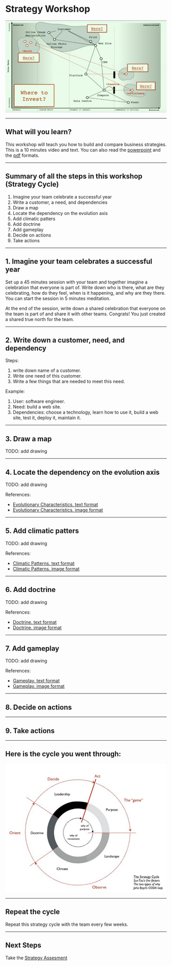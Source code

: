 <!--
size: 4:3
theme: default
-->

# Strategy Workshop
![wardley](wardley.png)

---
<!-- paginate: true -->

## What will you learn?

This workshop will teach you how to build and compare business strategies. This is a 10 minutes video and text. You can also read the [powerpoint](powerpoint/index.html) and the [pdf](powerpoint/strategy-workshop.pdf) formats.

---

## Summary of all the steps in this workshop (Strategy Cycle)
1. Imagine your team celebrate a successful year
1. Write a customer, a need, and dependencies
1. Draw a map
1. Locate the dependency on the evolution axis
1. Add climatic patters
1. Add doctrine
1. Add gameplay
1. Decide on actions
1. Take actions

---

## 1. Imagine your team celebrates a successful year

Set up a 45 minutes session with your team and together imagine a celebration that everyone is part of. Write down who is there, what are they celebrating, how do they feel, when is it happening, and why are they there. You can start the session in 5 minutes meditation.

At the end of the session, write down a shared celebration that everyone on the team is part of and share it with other teams. Congrats! You just created a shared true north for the team.

---

## 2. Write down a customer, need, and dependency

Steps:
1. write down name of a customer.
1. Write one need of this customer.
1. Write a few things that are needed to meet this need.

Example:
1. User: software engineer.
1. Need: build a web site.
1. Dependencies: choose a technology, learn how to use it, build a web site, test it, deploy it, maintain it.

---

## 3. Draw a map

TODO: add drawing

---

## 4. Locate the dependency on the evolution axis

TODO: add drawing

References:
* [Evolutionary Characteristics. text format](evolution.html)
* [Evolutionary Characteristics. image format](evolution.jpeg)

---

## 5. Add climatic patters

TODO: add drawing

References:
* [Climatic Patterns. text format](climatic-patterns.html)
* [Climatic Patterns. image format](evolution.jpeg)

---

## 6. Add doctrine

TODO: add drawing

References:
* [Doctrine. text format](doctrine.html)
* [Doctrine. image format](doctrine.jpeg)

---

## 7. Add gameplay

TODO: add drawing

References:
* [Gameplay. text format](gameplay.html)
* [Gameplay. image format](gameplay.jpeg)

---

## 8. Decide on actions

---

## 9. Take actions

---

## Here is the cycle you went through:
![cycle](strategy-cycle.png)

---

## Repeat the cycle

Repeat this strategy cycle with the team every few weeks.

---

## Next Steps

Take the [Strategy Assesment](../assesment/)

